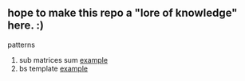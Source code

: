 ## hope to make this repo a "lore of knowledge" here. :)


patterns
1. sub matrices sum [example](https://leetcode.com/problems/number-of-submatrices-that-sum-to-target/description/)
2. bs template [example](https://leetcode.com/problems/capacity-to-ship-packages-within-d-days/description/)
